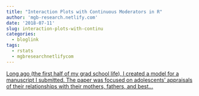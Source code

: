 ```yaml
---
title: "Interaction Plots with Continuous Moderators in R"
author: 'mgb-research.netlify.com'
date: '2018-07-11'
slug: interaction-plots-with-continu
categories:
  - bloglink
tags:
  - rstats
  - mgbresearchnetlifycom
---
```


[Long ago (the first half of my grad school life), I created a model for a manuscript I submitted. The paper was focused on adolescents’ appraisals of their relationships with their mothers, fathers, and best...<click to read more>](https://mgb-research.netlify.com/post/interaction-plots-with-continuous-moderators-in-r/)

